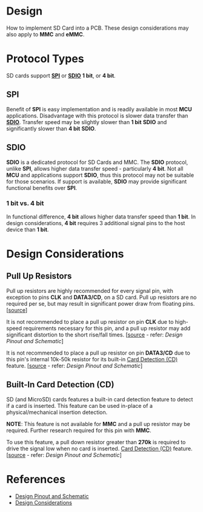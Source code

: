 # Design
How to implement SD Card into a PCB. These design considerations may also apply to **MMC** and **eMMC**.

# Protocol Types
SD cards support **[SPI](#spi)** or **[SDIO](#sdio)** **1 bit**, or **4 bit**.

## SPI
Benefit of **SPI** is easy implementation and is readily available in most **MCU** applications.
Disadvantage with this protocol is slower data transfer than **[SDIO](#sdio)**. Transfer speed may be slightly slower than **1 bit** **SDIO** and significantly slower than **4 bit** **SDIO**.

## SDIO
**SDIO** is a dedicated protocol for SD Cards and MMC. The **SDIO** protocol, unlike **SPI**, allows higher data transfer speed - particularly **4 bit**. Not all **MCU** and applications support **SDIO**, thus this protocol may not be suitable for those scenarios. If support is available, **SDIO** may provide significant functional benefits over **SPI**.

### 1 bit vs. 4 bit
In functional difference, **4 bit** allows higher data transfer speed than **1 bit**. In design considerations, **4 bit** requires 3 additional signal pins to the host device than **1 bit**.

# Design Considerations
## Pull Up Resistors
Pull up resistors are highly recommended for every signal pin, with exception to pins **CLK** and **DATA3/CD**, on a SD card. Pull up resistors are no required per se, but may result in significant power draw from floating pins. [[source](https://www.reddit.com/r/AskElectronics/comments/ek1da3/comment/fd506t2/?utm_source=share&utm_medium=web3x&utm_name=web3xcss&utm_term=1&utm_content=share_button)]

It is not recommended to place a pull up resistor on pin **CLK** due to high-speed requirements necessary for this pin, and a pull up resistor may add significant distortion to the short rise/fall times. [[source](#references) - refer: _Design Pinout and Schematic_]

It is not recommended to place a pull up resistor on pin **DATA3/CD** due to this pin's internal 10k-50k resistor for its built-in [Card Detection (CD)](#built-in-card-detection-cd) feature. [[source](#references) - refer: _Design Pinout and Schematic_]

## Built-In Card Detection (CD)
SD (and MicroSD) cards features a built-in card detection feature to detect if a card is inserted. This feature can be used in-place of a physical/mechanical insertion detection.

**NOTE**: This feature is not available for **MMC** and a pull up resistor may be required. Further research required for this pin with **MMC**.

To use this feature, a pull down resistor greater than **270k** is required to drive the signal low when no card is inserted. [Card Detection (CD)](#built-in-card-detection-cd) feature. [[source](#references) - refer: _Design Pinout and Schematic_]

# References
- [Design Pinout and Schematic](https://hackaday.io/project/164934-funkey-project-all-your-games-on-your-keychain/log/163628-schematics-sd-card)
- [Design Considerations](https://www.acmesystems.it/pcb_microsd)

